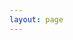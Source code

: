 ```yaml
---
layout: page
---
```


<script setup>
import {
  VPTeamPage,
  VPTeamPageTitle,
  VPTeamMembers
} from 'vitepress/theme'

const members = [
  {
    avatar: 'https://github.com/AaaXya.png',
    name: '无言',
    title: 'Chief',
    links: [
      { icon: {svg: `<svg t="1668955467432" class="icon" viewBox="0 0 1024 1024" version="1.1" xmlns="http://www.w3.org/2000/svg" p-id="1563" width="200" height="200"><path d="M937.4 423.9c-84 0-165.7-27.3-232.9-77.8v352.3c0 179.9-138.6 325.6-309.6 325.6S85.3 878.3 85.3 698.4c0-179.9 138.6-325.6 309.6-325.6 17.1 0 33.7 1.5 49.9 4.3v186.6c-15.5-6.1-32-9.2-48.6-9.2-76.3 0-138.2 65-138.2 145.3 0 80.2 61.9 145.3 138.2 145.3 76.2 0 138.1-65.1 138.1-145.3V0H707c0 134.5 103.7 243.5 231.6 243.5v180.3l-1.2 0.1" p-id="1564"></path></svg>`},link:'https://twitter.com/aaaxyw'}],
    sponsor:'https://github.com/AaaXya'
  },{
    avatar: '/ls.jpeg',
    name: 'ls',
    title: 'Subsidiary',
    links: [
      { icon:{svg:`<svg t="1669041702975" class="icon" viewBox="0 0 1024 1024" version="1.1" xmlns="http://www.w3.org/2000/svg" p-id="2695" width="200" height="200"><path d="M777.514667 131.669333a53.333333 53.333333 0 0 1 0 75.434667L728.746667 255.829333h49.92A160 160 0 0 1 938.666667 415.872v320a160 160 0 0 1-160 160H245.333333A160 160 0 0 1 85.333333 735.872v-320a160 160 0 0 1 160-160h49.749334L246.4 207.146667a53.333333 53.333333 0 1 1 75.392-75.434667l113.152 113.152c3.370667 3.370667 6.186667 7.04 8.448 10.965333h137.088c2.261333-3.925333 5.12-7.68 8.490667-11.008l113.109333-113.152a53.333333 53.333333 0 0 1 75.434667 0z m1.152 231.253334H245.333333a53.333333 53.333333 0 0 0-53.205333 49.365333l-0.128 4.010667v320c0 28.117333 21.76 51.157333 49.365333 53.162666l3.968 0.170667h533.333334a53.333333 53.333333 0 0 0 53.205333-49.365333l0.128-3.968v-320c0-29.44-23.893333-53.333333-53.333333-53.333334z m-426.666667 106.666666c29.44 0 53.333333 23.893333 53.333333 53.333334v53.333333a53.333333 53.333333 0 1 1-106.666666 0v-53.333333c0-29.44 23.893333-53.333333 53.333333-53.333334z m320 0c29.44 0 53.333333 23.893333 53.333333 53.333334v53.333333a53.333333 53.333333 0 1 1-106.666666 0v-53.333333c0-29.44 23.893333-53.333333 53.333333-53.333334z" p-id="2696"></path></svg>`},link:'https://space.bilibili.com/388151398'},
      { icon: 'github', link: 'https://github.com/AaaXya' },
      // { icon: 'twitter', link: 'https://twitter.com/aaaxyw' }
    ],
    // desc:'合作伙伴',
    sponsor:'https://space.bilibili.com/388151398'
  },
]
</script>

<VPTeamPage>
  <VPTeamPageTitle>
    <template #title>
    <b>关于我们</b>
    </template>
    <template #lead>
    <b> ENATE </b>意为 concatenate（连接），取后五个字符命名<br>
    本站基于<Hf title="https://vitepress.vuejs.org/"> vitepress </Hf>构建。vitepress 是 vue + vite 驱动的 ssg 生成工具。markdown 渲染，内嵌 vue 组件。使用起来体验非常好，集成了很多写法，很好的扩展性，本人已全面拥抱 vite。网页的内容基本上是我们团队成员英语学习过程中的一些笔记。<br>
    以下是我们团队的成员，欢迎<Hf title="/guide/family">加入我们</Hf>一起学习
    </template>
  </VPTeamPageTitle>
  <VPTeamMembers :members="members" />
</VPTeamPage>
